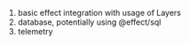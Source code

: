 1. basic effect integration with usage of Layers
2. database, potentially using @effect/sql
3. telemetry
